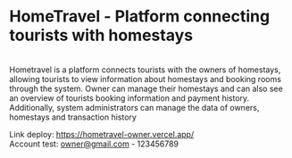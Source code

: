 # HomeTravel - Platform connecting tourists with homestays
<br />
Hometravel is a platform connects tourists with the owners of homestays, allowing tourists to view information about homestays and booking rooms through the system. Owner can manage their homestays and can also see an overview of tourists booking information and payment history. Additionally, system administrators can manage the data of owners, homestays and transaction history
<br />

Link deploy: https://hometravel-owner.vercel.app/
<br />
Account test: owner@gmail.com - 123456789
